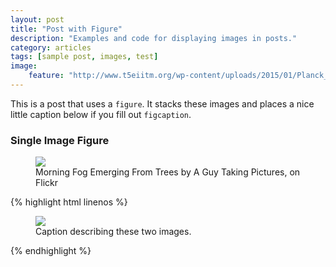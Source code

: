 ```yaml
---
layout: post
title: "Post with Figure"
description: "Examples and code for displaying images in posts."
category: articles
tags: [sample post, images, test]
image:
    feature: "http://www.t5eiitm.org/wp-content/uploads/2015/01/Planck_CMB1-1024x512.jpg""
---
```


This is a post that uses a `figure`. It stacks these images and places a nice little caption below if you fill out `figcaption`.

### Single Image Figure

<figure>
	<img src="http://www.t5eiitm.org/wp-content/uploads/2015/01/Planck_CMB1-1024x512.jpg">
	<figcaption>Morning Fog Emerging From Trees by A Guy Taking Pictures, on Flickr</figcaption>
</figure>

{% highlight html linenos %}
<figure>
	<img src="/images/image-filename-1.jpg">
	<figcaption>Caption describing these two images.</figcaption>
</figure>
{% endhighlight %}

